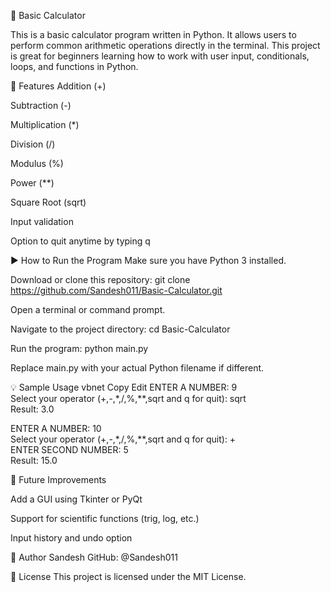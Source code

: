 🧮 Basic Calculator

This is a basic calculator program written in Python. It allows users to perform common arithmetic operations directly in the terminal. This project is great for beginners learning how to work with user input, conditionals, loops, and functions in Python.

🔧 Features
Addition (+)

Subtraction (-)

Multiplication (*)

Division (/)

Modulus (%)

Power (**)

Square Root (sqrt)

Input validation

Option to quit anytime by typing q

▶️ How to Run the Program
Make sure you have Python 3 installed.

Download or clone this repository:
git clone https://github.com/Sandesh011/Basic-Calculator.git

Open a terminal or command prompt.

Navigate to the project directory:
cd Basic-Calculator

Run the program:
python main.py

Replace main.py with your actual Python filename if different.

💡 Sample Usage
vbnet
Copy
Edit
ENTER A NUMBER: 9  
Select your operator (+,-,*,/,%,**,sqrt and q for quit): sqrt  
Result: 3.0  

ENTER A NUMBER: 10  
Select your operator (+,-,*,/,%,**,sqrt and q for quit): +  
ENTER SECOND NUMBER: 5  
Result: 15.0  

📌 Future Improvements

Add a GUI using Tkinter or PyQt

Support for scientific functions (trig, log, etc.)

Input history and undo option

👤 Author
Sandesh
GitHub: @Sandesh011

📜 License
This project is licensed under the MIT License.
